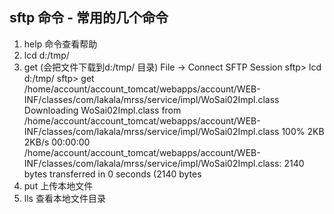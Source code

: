 ## sftp 命令 - 常用的几个命令
1. help 命令查看帮助
2. lcd d:/tmp/
3. get (会把文件下载到d:/tmp/ 目录)
File -> Connect SFTP Session
sftp> lcd d:/tmp/
sftp> get /home/account/account_tomcat/webapps/account/WEB-INF/classes/com/lakala/mrss/service/impl/WoSai02Impl.class
Downloading WoSai02Impl.class from /home/account/account_tomcat/webapps/account/WEB-INF/classes/com/lakala/mrss/service/impl/WoSai02Impl.class
  100% 2KB      2KB/s 00:00:00     
/home/account/account_tomcat/webapps/account/WEB-INF/classes/com/lakala/mrss/service/impl/WoSai02Impl.class: 2140 bytes transferred in 0 seconds (2140 bytes
4. put 上传本地文件
5. lls 查看本地文件目录